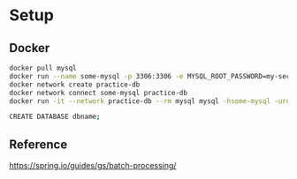 # Setup

## Docker
```sh
docker pull mysql
docker run --name some-mysql -p 3306:3306 -e MYSQL_ROOT_PASSWORD=my-secret-pw -d mysql
docker network create practice-db
docker network connect some-mysql practice-db
docker run -it --network practice-db --rm mysql mysql -hsome-mysql -uroot -p

CREATE DATABASE dbname;
```

## Reference
https://spring.io/guides/gs/batch-processing/

